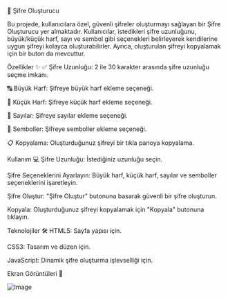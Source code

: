 🔐 Şifre Oluşturucu

Bu projede, kullanıcılara özel, güvenli şifreler oluşturmayı sağlayan bir Şifre Oluşturucu yer almaktadır. Kullanıcılar, istedikleri şifre uzunluğunu, büyük/küçük harf, sayı ve sembol gibi seçenekleri belirleyerek kendilerine uygun şifreyi kolayca oluşturabilirler. Ayrıca, oluşturulan şifreyi kopyalamak için bir buton da mevcuttur.

Özellikler ✨
✅ Şifre Uzunluğu: 2 ile 30 karakter arasında şifre uzunluğu seçme imkanı.

🔠 Büyük Harf: Şifreye büyük harf ekleme seçeneği.

🔡 Küçük Harf: Şifreye küçük harf ekleme seçeneği.

🔢 Sayılar: Şifreye sayılar ekleme seçeneği.

💎 Semboller: Şifreye semboller ekleme seçeneği.

📋 Kopyalama: Oluşturduğunuz şifreyi bir tıkla panoya kopyalama.

Kullanım 💻
Şifre Uzunluğu: İstediğiniz uzunluğu seçin.

Şifre Seçeneklerini Ayarlayın: Büyük harf, küçük harf, sayılar ve semboller seçeneklerini işaretleyin.

Şifre Oluştur: "Şifre Oluştur" butonuna basarak güvenli bir şifre oluşturun.

Kopyala: Oluşturduğunuz şifreyi kopyalamak için "Kopyala" butonuna tıklayın.

Teknolojiler 🛠️
HTML5: Sayfa yapısı için.

CSS3: Tasarım ve düzen için.

JavaScript: Dinamik şifre oluşturma işlevselliği için.

Ekran Görüntüleri 📸


![Image](https://github.com/user-attachments/assets/a60f018f-8ba3-4b5d-8441-4823256ba3e3)
